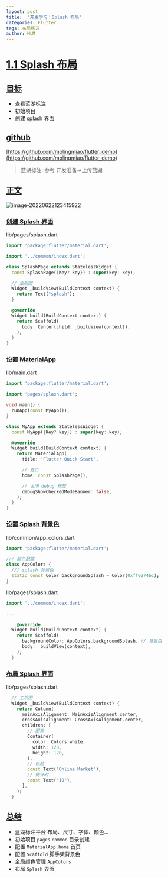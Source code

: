 ```yaml
---
layout: post
title:  "开发学习：Splash 布局"
categories: Flutter
tags: 布局练习
author: MLM
---
```

# [1.1 Splash 布局]()

## [目标]()

* 查看蓝湖标注
* 初始项目
* 创建 splash 界面

## [github]()

[https://github.com/molingmiao/flutter_demo](https://github.com/molingmiao/flutter_demo)

> 蓝湖标注: 参考 开发准备->上传蓝湖

## [正文]()

![image-20220622123415922](https://molingmiao.github.io/pic/image-20220622123415922.png)

### [创建 Splash 界面]()

lib/pages/splash.dart

```dart
import 'package:flutter/material.dart';

import '../common/index.dart';

class SplashPage extends StatelessWidget {
  const SplashPage({Key? key}) : super(key: key);

  // 主视图
  Widget _buildView(BuildContext context) {
    return Text("splash");
  }

  @override
  Widget build(BuildContext context) {
    return Scaffold(
      body: Center(child: _buildView(context)),
    );
  }
}
```

### [设置 MaterialApp]()

lib/main.dart

```dart
import 'package:flutter/material.dart';

import 'pages/splash.dart';

void main() {
  runApp(const MyApp());
}

class MyApp extends StatelessWidget {
  const MyApp({Key? key}) : super(key: key);

  @override
  Widget build(BuildContext context) {
    return MaterialApp(
      title: 'Flutter Quick Start',

      // 首页
      home: const SplashPage(),

      // 关闭 debug 标签
      debugShowCheckedModeBanner: false,
    );
  }
}
```

### [设置 Splash 背景色]()

lib/common/app\_colors.dart

```dart
import 'package:flutter/material.dart';

/// 颜色配置
class AppColors {
  /// splash 背景色
  static const Color backgroundSplash = Color(0xff0274bc);
}
```

lib/pages/splash.dart

```dart
import '../common/index.dart';

...

    @override
  Widget build(BuildContext context) {
    return Scaffold(
      backgroundColor: AppColors.backgroundSplash, // 背景色
      body: _buildView(context),
    );
  }
```

### [布局 Splash 界面]()

lib/pages/splash.dart

```dart
  // 主视图
  Widget _buildView(BuildContext context) {
    return Column(
      mainAxisAlignment: MainAxisAlignment.center,
      crossAxisAlignment: CrossAxisAlignment.center,
      children: [
        // 图标
        Container(
          color: Colors.white,
          width: 120,
          height: 120,
        ),
        // 标题
        const Text("Online Market"),
        // 倒计时
        const Text("10"),
      ],
    );
  }
```

## [总结]()

* 蓝湖标注平台 布局、尺寸、字体、颜色...
* 初始项目 `pages` `common` 目录创建
* 配置 `MaterialApp.home` 首页
* 配置 `Scaffold` 脚手架背景色
* 全局颜色管理 `AppColors`
* 布局 `Splash` 界面

